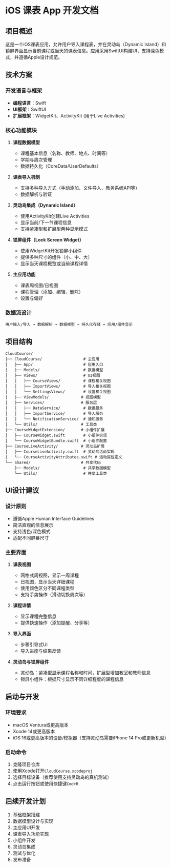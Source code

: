# iOS 课表 App 开发文档

## 项目概述

这是一个iOS课表应用，允许用户导入课程表，并在灵动岛（Dynamic Island）和锁屏界面显示当前课程或当天的课表信息。应用采用SwiftUI构建UI，支持深色模式，并遵循Apple设计规范。

## 技术方案

### 开发语言与框架
- **编程语言**：Swift
- **UI框架**：SwiftUI
- **扩展框架**：WidgetKit、ActivityKit (用于Live Activities)

### 核心功能模块

1. **课程数据模型**
   - 课程基本信息（名称、教师、地点、时间等）
   - 学期与周次管理
   - 数据持久化（CoreData/UserDefaults）

2. **课表导入机制**
   - 支持多种导入方式（手动添加、文件导入、教务系统API等）
   - 数据解析与验证

3. **灵动岛集成（Dynamic Island）**
   - 使用ActivityKit创建Live Activities
   - 显示当前/下一节课程信息
   - 支持紧凑型和扩展型两种显示模式

4. **锁屏组件（Lock Screen Widget）**
   - 使用WidgetKit开发锁屏小组件
   - 提供多种尺寸的组件（小、中、大）
   - 显示当天课程概览或当前课程详情

5. **主应用功能**
   - 课表周视图/日视图
   - 课程管理（添加、编辑、删除）
   - 设置与偏好

### 数据流设计

```
用户输入/导入 → 数据解析 → 数据模型 → 持久化存储 ↔ 应用/组件显示
```

## 项目结构

```
CloudCourse/
├── CloudCourse/                  # 主应用
│   ├── App/                      # 应用入口
│   ├── Models/                   # 数据模型
│   ├── Views/                    # UI视图
│   │   ├── CourseViews/          # 课程相关视图
│   │   ├── ImportViews/          # 导入相关视图
│   │   └── SettingsViews/        # 设置相关视图
│   ├── ViewModels/              # 视图模型
│   ├── Services/                # 服务层
│   │   ├── DataService/          # 数据服务
│   │   ├── ImportService/        # 导入服务
│   │   └── NotificationService/  # 通知服务
│   └── Utils/                   # 工具类
├── CourseWidgetExtension/       # 小组件扩展
│   ├── CourseWidget.swift        # 小组件实现
│   └── CourseWidgetBundle.swift  # 小组件配置
├── CourseLiveActivity/          # 灵动岛扩展
│   ├── CourseLiveActivity.swift  # 灵动岛活动实现
│   └── CourseActivityAttributes.swift # 活动属性定义
└── Shared/                      # 共享代码
    ├── Models/                   # 共享数据模型
    └── Utils/                    # 共享工具类
```

## UI设计建议

### 设计原则
- 遵循Apple Human Interface Guidelines
- 简洁直观的信息展示
- 支持浅色/深色模式
- 适配不同屏幕尺寸

### 主要界面

1. **课表视图**
   - 网格式周视图，显示一周课程
   - 日视图，显示当天详细课程
   - 使用颜色区分不同课程类型
   - 支持手势操作（滑动切换周次等）

2. **课程详情**
   - 显示课程完整信息
   - 提供快速操作（添加提醒、分享等）

3. **导入界面**
   - 步骤引导式UI
   - 导入进度与结果反馈

4. **灵动岛与锁屏组件**
   - 灵动岛：紧凑型显示课程名称和时间，扩展型增加教室和教师信息
   - 锁屏小组件：根据尺寸显示不同详细程度的课程信息

## 启动与开发

### 环境要求
- macOS Ventura或更高版本
- Xcode 14或更高版本
- iOS 16或更高版本的设备/模拟器（支持灵动岛需要iPhone 14 Pro或更新机型）

### 启动命令
1. 克隆项目仓库
2. 使用Xcode打开`CloudCourse.xcodeproj`
3. 选择目标设备（推荐使用支持灵动岛的真机测试）
4. 点击运行按钮或使用快捷键`Cmd+R`

## 后续开发计划

1. 基础框架搭建
2. 数据模型设计与实现
3. 主应用UI开发
4. 课表导入功能实现
5. 小组件开发
6. 灵动岛集成
7. 测试与优化
8. 发布准备